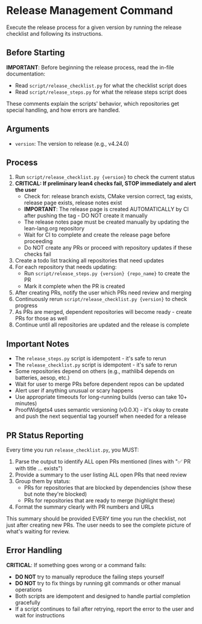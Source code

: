 # Release Management Command

Execute the release process for a given version by running the release checklist and following its instructions.

## Before Starting

**IMPORTANT**: Before beginning the release process, read the in-file documentation:
- Read `script/release_checklist.py` for what the checklist script does
- Read `script/release_steps.py` for what the release steps script does

These comments explain the scripts' behavior, which repositories get special handling, and how errors are handled.

## Arguments
- `version`: The version to release (e.g., v4.24.0)

## Process

1. Run `script/release_checklist.py {version}` to check the current status
2. **CRITICAL: If preliminary lean4 checks fail, STOP immediately and alert the user**
   - Check for: release branch exists, CMake version correct, tag exists, release page exists, release notes exist
   - **IMPORTANT**: The release page is created AUTOMATICALLY by CI after pushing the tag - DO NOT create it manually
   - The release notes page must be created manually by updating the lean-lang.org repository
   - Wait for CI to complete and create the release page before proceeding
   - Do NOT create any PRs or proceed with repository updates if these checks fail
3. Create a todo list tracking all repositories that need updates
4. For each repository that needs updating:
   - Run `script/release_steps.py {version} {repo_name}` to create the PR
   - Mark it complete when the PR is created
5. After creating PRs, notify the user which PRs need review and merging
6. Continuously rerun `script/release_checklist.py {version}` to check progress
7. As PRs are merged, dependent repositories will become ready - create PRs for those as well
8. Continue until all repositories are updated and the release is complete

## Important Notes

- The `release_steps.py` script is idempotent - it's safe to rerun
- The `release_checklist.py` script is idempotent - it's safe to rerun
- Some repositories depend on others (e.g., mathlib4 depends on batteries, aesop, etc.)
- Wait for user to merge PRs before dependent repos can be updated
- Alert user if anything unusual or scary happens
- Use appropriate timeouts for long-running builds (verso can take 10+ minutes)
- ProofWidgets4 uses semantic versioning (v0.0.X) - it's okay to create and push the next sequential tag yourself when needed for a release

## PR Status Reporting

Every time you run `release_checklist.py`, you MUST:
1. Parse the output to identify ALL open PRs mentioned (lines with "✅ PR with title ... exists")
2. Provide a summary to the user listing ALL open PRs that need review
3. Group them by status:
   - PRs for repositories that are blocked by dependencies (show these but note they're blocked)
   - PRs for repositories that are ready to merge (highlight these)
4. Format the summary clearly with PR numbers and URLs

This summary should be provided EVERY time you run the checklist, not just after creating new PRs.
The user needs to see the complete picture of what's waiting for review.

## Error Handling

**CRITICAL**: If something goes wrong or a command fails:
- **DO NOT** try to manually reproduce the failing steps yourself
- **DO NOT** try to fix things by running git commands or other manual operations
- Both scripts are idempotent and designed to handle partial completion gracefully
- If a script continues to fail after retrying, report the error to the user and wait for instructions
